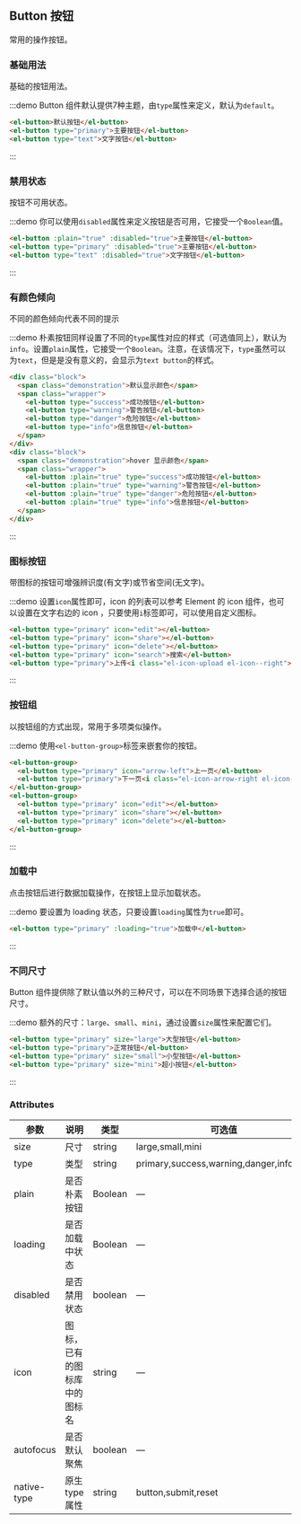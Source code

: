 <script>
  import { addClass } from 'wind-dom/src/class';
  export default {
    data() {
      return {
        isLoading: false,
        isLoading2: false
      };
    },
    methods: {
      handleClick(event) {
        console.log(event);
        alert('button clicked!');
      }
    },
    mounted() {
      this.$nextTick(() => {
        let demos = document.querySelectorAll('.source');
        let thirdDemo = demos[2];
        addClass(thirdDemo, 'intro-block');
      });
    }
  }
</script>
<style lang="less">
  .demo-box.demo-button {
    .el-row {
      margin-bottom: 10px;
    }
    .el-button + .el-button {
      margin-left: 10px;
    }
    .el-button-group {
      margin-bottom: 20px;

      .el-button + .el-button {
        margin-left: 0;
      }

      & + .el-button-group {
        margin-left: 10px;
      }
    }
  }

  .demo-box.demo-button .intro-block {
    padding: 0;
  }

  .demo-button .intro-block .block {
    padding: 30px 24px;
    overflow: hidden;
    border-bottom: solid 1px #EFF2F6;
    &:last-child {
      border-bottom: none;
    }
  }

  .demo-button .intro-block .demonstration {
    font-size: 14px;
    color: #8492a6;
    line-height: 44px;
  }

  .demo-button .intro-block .wrapper {
    float: right;
    margin-right: 20px;
  }
</style>

## Button 按钮
常用的操作按钮。

### 基础用法

基础的按钮用法。

:::demo Button 组件默认提供7种主题，由`type`属性来定义，默认为`default`。

```html
<el-button>默认按钮</el-button>
<el-button type="primary">主要按钮</el-button>
<el-button type="text">文字按钮</el-button>
```
:::

### 禁用状态

按钮不可用状态。

:::demo 你可以使用`disabled`属性来定义按钮是否可用，它接受一个`Boolean`值。

```html
<el-button :plain="true" :disabled="true">主要按钮</el-button>
<el-button type="primary" :disabled="true">主要按钮</el-button>
<el-button type="text" :disabled="true">文字按钮</el-button>
```
:::

### 有颜色倾向

不同的颜色倾向代表不同的提示

:::demo 朴素按钮同样设置了不同的`type`属性对应的样式（可选值同上），默认为`info`。设置`plain`属性，它接受一个`Boolean`。注意，在该情况下，`type`虽然可以为`text`，但是是没有意义的，会显示为`text button`的样式。

```html
<div class="block">
  <span class="demonstration">默认显示颜色</span>
  <span class="wrapper">
    <el-button type="success">成功按钮</el-button>
    <el-button type="warning">警告按钮</el-button>
    <el-button type="danger">危险按钮</el-button>
    <el-button type="info">信息按钮</el-button>
  </span>
</div>
<div class="block">
  <span class="demonstration">hover 显示颜色</span>
  <span class="wrapper">
    <el-button :plain="true" type="success">成功按钮</el-button>
    <el-button :plain="true" type="warning">警告按钮</el-button>
    <el-button :plain="true" type="danger">危险按钮</el-button>
    <el-button :plain="true" type="info">信息按钮</el-button>
  </span>
</div>
```
:::

### 图标按钮

带图标的按钮可增强辨识度(有文字)或节省空间(无文字)。

:::demo 设置`icon`属性即可，icon 的列表可以参考 Element 的 icon 组件，也可以设置在文字右边的 icon ，只要使用`i`标签即可，可以使用自定义图标。

```html
<el-button type="primary" icon="edit"></el-button>
<el-button type="primary" icon="share"></el-button>
<el-button type="primary" icon="delete"></el-button>
<el-button type="primary" icon="search">搜索</el-button>
<el-button type="primary">上传<i class="el-icon-upload el-icon--right"></i></el-button>
```
:::

### 按钮组

以按钮组的方式出现，常用于多项类似操作。

:::demo 使用`<el-button-group>`标签来嵌套你的按钮。

```html
<el-button-group>
  <el-button type="primary" icon="arrow-left">上一页</el-button>
  <el-button type="primary">下一页<i class="el-icon-arrow-right el-icon--right"></i></el-button>
</el-button-group>
<el-button-group>
  <el-button type="primary" icon="edit"></el-button>
  <el-button type="primary" icon="share"></el-button>
  <el-button type="primary" icon="delete"></el-button>
</el-button-group>
```
:::

### 加载中

点击按钮后进行数据加载操作，在按钮上显示加载状态。

:::demo 要设置为 loading 状态，只要设置`loading`属性为`true`即可。

```html
<el-button type="primary" :loading="true">加载中</el-button>
```
:::

### 不同尺寸

Button 组件提供除了默认值以外的三种尺寸，可以在不同场景下选择合适的按钮尺寸。

:::demo 额外的尺寸：`large`、`small`、`mini`，通过设置`size`属性来配置它们。

```html
<el-button type="primary" size="large">大型按钮</el-button>
<el-button type="primary">正常按钮</el-button>
<el-button type="primary" size="small">小型按钮</el-button>
<el-button type="primary" size="mini">超小按钮</el-button>
```
:::

### Attributes
| 参数      | 说明    | 类型      | 可选值       | 默认值   |
|---------- |-------- |---------- |-------------  |-------- |
| size     | 尺寸   | string  |   large,small,mini            |    —     |
| type     | 类型   | string    |   primary,success,warning,danger,info,text |     —    |
| plain     | 是否朴素按钮   | Boolean    | — | false   |
| loading     | 是否加载中状态   | Boolean    | — | false   |
| disabled  | 是否禁用状态    | boolean   | —   | false   |
| icon  | 图标，已有的图标库中的图标名 | string   |  —  |  —  |
| autofocus  | 是否默认聚焦 | boolean   |  —  |  false  |
| native-type | 原生 type 属性 | string | button,submit,reset | button |
